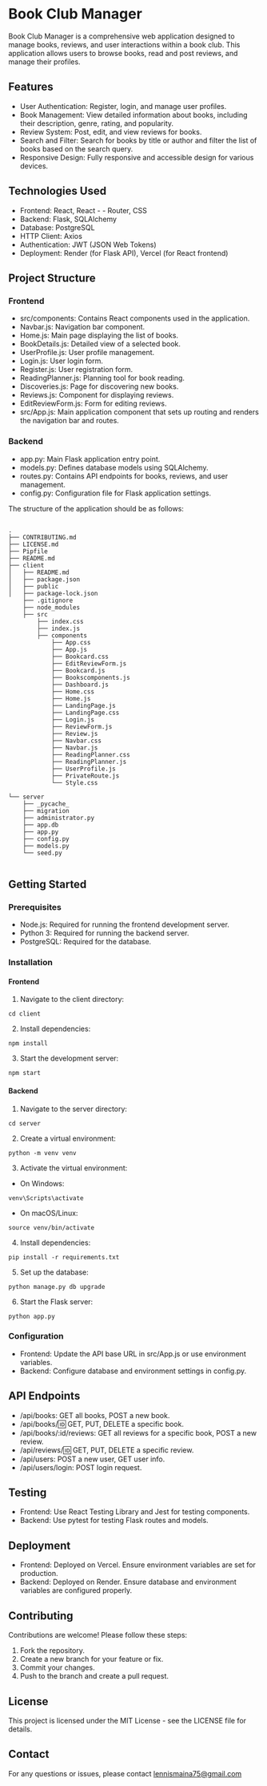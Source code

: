 # Book Club Manager
Book Club Manager is a comprehensive web application designed to manage books, reviews, and user interactions within a book club. This application allows users to browse books, read and post reviews, and manage their profiles.

## Features
- User Authentication: Register, login, and manage user profiles.
- Book Management: View detailed information about books, including their description, genre, rating, and popularity.
- Review System: Post, edit, and view reviews for books.
- Search and Filter: Search for books by title or author and filter the list of books based on the search query.
- Responsive Design: Fully responsive and accessible design for various devices.


## Technologies Used
 - Frontend: React, React  - - Router, CSS
 - Backend: Flask, SQLAlchemy
 - Database: PostgreSQL
 - HTTP Client: Axios
 - Authentication: JWT (JSON Web Tokens)
 - Deployment: Render (for Flask API), Vercel (for React frontend)


## Project Structure
### Frontend
- src/components: Contains React components used in the application.
 - Navbar.js: Navigation bar component.
 - Home.js: Main page displaying the list of books.
 - BookDetails.js: Detailed view of a selected book.
 - UserProfile.js: User profile management.
 - Login.js: User login form.
 - Register.js: User registration form.
 - ReadingPlanner.js: Planning tool for book reading.
 - Discoveries.js: Page for discovering new books.
 - Reviews.js: Component for displaying reviews.
 - EditReviewForm.js: Form for editing reviews.
- src/App.js: Main application component that sets up routing and renders the navigation bar and routes.

### Backend
- app.py: Main Flask application entry point.
- models.py: Defines database models using SQLAlchemy.
- routes.py: Contains API endpoints for books, reviews, and user management.
- config.py: Configuration file for Flask application settings.

The structure of the application should be as follows:
```console

.
├── CONTRIBUTING.md
├── LICENSE.md
├── Pipfile
├── README.md
├── client
│   ├── README.md
│   ├── package.json
│   ├── public
│   ├── package-lock.json
    ├── .gitignore
    ├── node_modules
    ├── src
        ├── index.css
        ├── index.js
        ├── components
            ├── App.css
            ├── App.js
            ├── Bookcard.css
            ├── EditReviewForm.js
            ├── Bookcard.js
            ├── Bookscomponents.js
            ├── Dashboard.js
            ├── Home.css
            ├── Home.js
            ├── LandingPage.js
            ├── LandingPage.css
            ├── Login.js
            ├── ReviewForm.js
            ├── Review.js
            ├── Navbar.css
            ├── Navbar.js
            ├── ReadingPlanner.css
            ├── ReadingPlanner.js
            ├── UserProfile.js
            ├── PrivateRoute.js
            └── Style.css

└── server
    ├── _pycache_
    ├── migration
    ├── administrator.py
    ├── app.db
    ├── app.py
    ├── config.py
    ├── models.py
    └── seed.py
    
``` 

## Getting Started
### Prerequisites
- Node.js: Required for running the frontend development server.
- Python 3: Required for running the backend server.
- PostgreSQL: Required for the database.

### Installation

#### Frontend
1. Navigate to the client directory:

```
cd client
``` 

2. Install dependencies:

```
npm install
```

3. Start the development server:

```
npm start
```

#### Backend
1. Navigate to the server directory:

```
cd server
```

2. Create a virtual environment:

```
python -m venv venv
```

3. Activate the virtual environment:

 - On Windows:

```
venv\Scripts\activate
```

 - On macOS/Linux:

```
source venv/bin/activate
``` 

4. Install dependencies:

```
pip install -r requirements.txt
```

5. Set up the database:

```
python manage.py db upgrade
```

6. Start the Flask server:

```
python app.py
```

### Configuration
 - Frontend: Update the API base URL in src/App.js or use environment variables.
 - Backend: Configure database and environment settings in config.py.

## API Endpoints
 - /api/books: GET all books, POST a new book.
 - /api/books/:id: GET, PUT, DELETE a specific book.
 - /api/books/:id/reviews: GET all reviews for a specific book, POST a new review.
 - /api/reviews/:id: GET, PUT, DELETE a specific review.
 - /api/users: POST a new user, GET user info.
- /api/users/login: POST login request.

## Testing
- Frontend: Use React Testing Library and Jest for testing components.
- Backend: Use pytest for testing Flask routes and models.


## Deployment
- Frontend: Deployed on Vercel. Ensure environment variables are set for production.
- Backend: Deployed on Render. Ensure database and environment variables are configured properly.

## Contributing
Contributions are welcome! Please follow these steps:

1. Fork the repository.
2. Create a new branch for your feature or fix.
3. Commit your changes.
4. Push to the branch and create a pull request.  

## License
This project is licensed under the MIT License - see the LICENSE file for details.

## Contact
For any questions or issues, please contact lennismaina75@gmail.com

